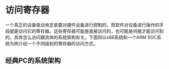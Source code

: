 # 访问寄存器

一个真正的设备驱动肯定是要对硬件设备进行控制的，而软件对设备进行操作的手段就是访问它的寄存器。这些寄存器可能是直接访问的，也可能是间接才能访问到的，具体怎么访问跟具体的系统架构有关。下面将以x86系统和一个ARM SOC系统为例介绍一个不同级别的寄存器的访问方式。

## 经典PC的系统架构


